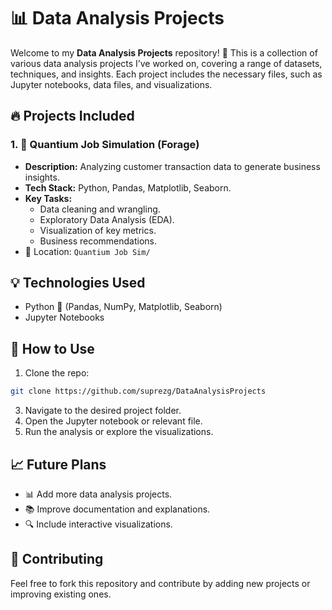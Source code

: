 # 📊 **Data Analysis Projects**

Welcome to my **Data Analysis Projects** repository! 🚀 This is a collection of various data analysis projects I’ve worked on, covering a range of datasets, techniques, and insights. Each project includes the necessary files, such as Jupyter notebooks, data files, and visualizations.


## 🔥 **Projects Included**

### 1. 🛒 **Quantium Job Simulation (Forage)**
- **Description:** Analyzing customer transaction data to generate business insights.
- **Tech Stack:** Python, Pandas, Matplotlib, Seaborn.
- **Key Tasks:** 
    - Data cleaning and wrangling.
    - Exploratory Data Analysis (EDA).
    - Visualization of key metrics.
    - Business recommendations.
- 📁 Location: `Quantium Job Sim/`


## 💡 **Technologies Used**
- Python 🐍 (Pandas, NumPy, Matplotlib, Seaborn)
- Jupyter Notebooks


## 🚀 **How to Use**
1. Clone the repo:
```bash
git clone https://github.com/suprezg/DataAnalysisProjects
```
3. Navigate to the desired project folder.
4. Open the Jupyter notebook or relevant file.
5. Run the analysis or explore the visualizations.


## 📈 **Future Plans**
- 📊 Add more data analysis projects.
- 📚 Improve documentation and explanations.
- 🔍 Include interactive visualizations.


## 🤝 **Contributing**
Feel free to fork this repository and contribute by adding new projects or improving existing ones. 
